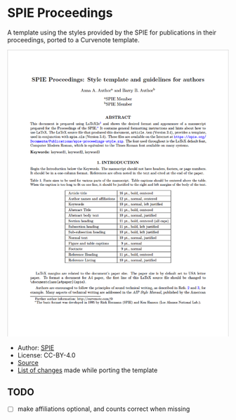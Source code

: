# SPIE Proceedings

A template using the styles provided by the SPIE for publications in their proceedings, ported to a Curvenote template.

![First Page of the Example Paper](thumbnail.png)

- Author: [SPIE](https://www.spie.org/)
- License: CC-BY-4.0
- [Source](https://spie.org/Documents/Publications/spie-proceedings-style.zip)
- [List of changes](PORT.md) made while porting the template

## TODO

- [ ] make affiliations optional, and counts correct when missing

